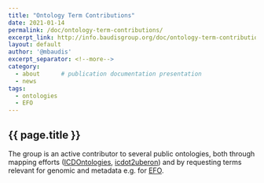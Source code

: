 ```yaml
---
title: "Ontology Term Contributions"
date: 2021-01-14
permalink: /doc/ontology-term-contributions/
excerpt_link: http://info.baudisgroup.org/doc/ontology-term-contributions/
layout: default
author: '@mbaudis'
excerpt_separator: <!--more-->
category:
  - about      # publication documentation presentation
  - news
tags:
  - ontologies
  - EFO
---
```


## {{ page.title }}

The group is an active contributor to several public ontologies, both through mapping efforts
([ICDOntologies](https://github.com/progenetix/ICDOntologies), [icdot2uberon](https://github.com/progenetix/icdot2uberon)) and
by requesting terms relevant for genomic and metadata e.g. for [EFO](https://www.ebi.ac.uk/ols/ontologies/efo).

<!--more-->

<!-- DO NOT EDIT HERE - GO TO THE PAGE ON THE BAUDISGROUP SITE -->
